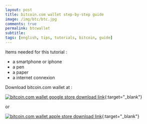 ```yaml
---
layout: post
title: bitcoin.com wallet step-by-step guide
image: /img/btc/btc.jpg
comments: true
permalink: btcwallet
subtitle: 
tags: [english, tips, tutorials, bitcoin, guide]
---
```


Items needed for this tutorial :
- a smartphone or iphone
- a pen
- a paper
- a internet connexion

Download bitcoin.com wallet at :

[![bitcoin.com wallet google store download link](https://www.fredbarre.com/img/btc/dland.png)](https://play.google.com/store/apps/details?id=com.bitcoin.mwallet){:target="_blank"}


or


[![bitcoin.com wallet apple store download link](https://www.fredbarre.com/img/btc/dlapp.png)](https://apps.apple.com/us/app/bitcoin-wallet-by-bitcoin-com/id1252903728?ls=1){:target="_blank"}




